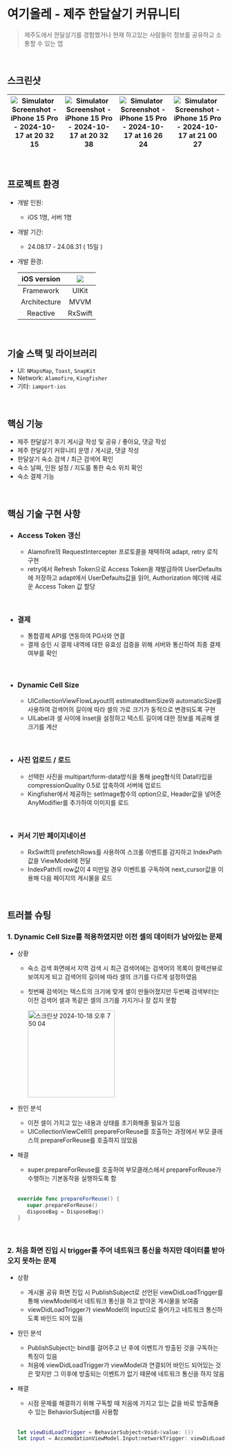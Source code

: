 # 여기올레 - 제주 한달살기 커뮤니티
> 제주도에서 한달살기를 경험했거나 현재 하고있는 사람들이 정보를 공유하고 소통할 수 있는 앱
<br/>

## 스크린샷

|![Simulator Screenshot - iPhone 15 Pro - 2024-10-17 at 20 32 15](https://github.com/user-attachments/assets/fcf48aab-4a52-44f0-aff7-77d244318eee)|![Simulator Screenshot - iPhone 15 Pro - 2024-10-17 at 20 32 38](https://github.com/user-attachments/assets/d4cd0c25-0f37-4efd-8a4d-09aaf10ad3c2)|![Simulator Screenshot - iPhone 15 Pro - 2024-10-17 at 16 26 24](https://github.com/user-attachments/assets/dd9b5180-1655-4a2a-be1c-5d9c1ec05a40)|![Simulator Screenshot - iPhone 15 Pro - 2024-10-17 at 21 00 27](https://github.com/user-attachments/assets/b24d9142-eedf-4470-86fb-70d8326eface)|
|--|--|--|--|

<br>

## 프로젝트 환경
- 개발 인원:
  - iOS 1명, 서버 1명
- 개발 기간:
  - 24.08.17 - 24.08.31 ( 15일 )
- 개발 환경:

    | iOS version | <img src="https://img.shields.io/badge/iOS-15.0+-black?logo=apple"/> |
    |:-:|:-:|
    | Framework | UIKit |
    | Architecture | MVVM |
    | Reactive | RxSwift |

<br/>

## 기술 스택 및 라이브러리
- UI: `NMapsMap`, `Toast`, `SnapKit`
- Network: `Alamofire`, `Kingfisher`
- 기타: `iamport-ios`

<br/>

## 핵심 기능

- 제주 한달살기 후기 게시글 작성 및 공유 / 좋아요, 댓글 작성
- 제주 한달살기 커뮤니티 운영 / 게시글, 댓글 작성 
- 한달살기 숙소 검색 / 최근 검색어 확인
- 숙소 날짜, 인원 설정 / 지도를 통한 숙소 위치 확인
- 숙소 결제 기능

<br/>
 
## 핵심 기술 구현 사항

- ### Access Token 갱신
  - Alamofire의 RequestIntercepter 프로토콜을 채택하여 adapt, retry 로직 구현
  - retry에서 Refresh Token으로 Access Token을 재발급하여 UserDefaults에 저장하고 adapt에서 UserDefaults값을 읽어, Authorization 헤더에 새로운 Access Token 값 할당
 
<br>

- ### 결제
  - 통합결제 API를 연동하여 PG사와 연결
  - 결제 승인 시 결제 내역에 대한 유효성 검증을 위해 서버와 통신하여 최종 결제 여부를 확인

<br>

- ### Dynamic Cell Size
  - UICollectionViewFlowLayout의 estimatedItemSize와 automaticSize를 사용하여 검색어의 길이에 따라 셀의 가로 크기가 동적으로 변경되도록 구현
  - UILabel과 셀 사이에 Inset을 설정하고 텍스트 길이에 대한 정보를 제공해 셀 크기를 계산

<br>

- ### 사진 업로드 / 로드
  - 선택한 사진을 multipart/form-data방식을 통해 jpeg형식의 Data타입을 compressionQuality 0.5로 압축하여 서버에 업로드
  - Kingfisher에서 제공하는 setImage함수의 option으로, Header값을 넣어준 AnyModifier를 추가하여 이미지를 로드

<br>

- ### 커서 기반 페이지네이션
  - RxSwift의 prefetchRows를 사용하여 스크롤 이벤트를 감지하고 IndexPath값을 ViewModel에 전달
  - IndexPath의 row값이 4 미만일 경우 이벤트를 구독하여 next_cursor값을 이용해 다음 페이지의 게시물을 로드

<br/>

## 트러블 슈팅
### 1. Dynamic Cell Size를 적용하였지만 이전 셀의 데이터가 남아있는 문제
- 상황
  - 숙소 검색 화면에서 지역 검색 시 최근 검색어에는 검색어의 목록이 컬렉션뷰로 보여지게 되고 검색어의 길이에 따라 셀의 크기를 다르게 설정하였음
  - 첫번째 검색어는 텍스트의 크기에 맞게 셀이 만들어졌지만 두번째 검색부터는 이전 검색어 셀과 똑같은 셀의 크기를 가지거나 잘 잡지 못함
   
      <img width="201" alt="스크린샷 2024-10-18 오후 7 50 04" src="https://github.com/user-attachments/assets/eb919ce7-4436-4e78-828e-92bb08db4163">
  
- 원인 분석
  - 이전 셀이 가지고 있는 내용과 상태를 초기화해줄 필요가 있음
  - UICollectionViewCell의 prepareForReuse를 호출하는 과정에서 부모 클래스의 prepareForReuse를 호출하지 않았음

- 해결
  - super.prepareForReuse를 호출하여 부모클래스에서 prepareForReuse가 수행하는 기본동작을 실행하도록 함
  <br>

     ```swift
     override func prepareForReuse() {
        super.prepareForReuse()
        disposeBag = DisposeBag()
     }
     ```
<br>

### 2. 처음 화면 진입 시 trigger를 주어 네트워크 통신을 하지만 데이터를 받아오지 못하는 문제
- 상황
  - 게시물 공유 화면 진입 시 PublishSubject로 선언된 viewDidLoadTrigger를 통해 viewModel에서 네트워크 통신을 하고 받아온 게시물을 보여줌
  - viewDidLoadTrigger가 viewModel의 Input으로 들어가고 네트워크 통신하도록 바인드 되어 있음
 
- 원인 분석
  - PublishSubject는 bind를 걸어주고 난 후에 이벤트가 방출된 것을 구독하는 특징이 있음
  - 처음에 viewDidLoadTrigger가 viewModel과 연결되어 바인드 되어있는 것은 맞지만 그 이후에 방출되는 이벤트가 없기 때문에 네트워크 통신을 하지 않음
 
- 해결 
  - 시점 문제를 해결하기 위해 구독할 때 처음에 가지고 있는 값을 바로 방출해줄 수 있는 BehaviorSubject를 사용함
  <br>
    
     ```swift
     let viewDidLoadTrigger = BehaviorSubject<Void>(value: ())
     let input = AccomodationViewModel.Input(networkTrigger: viewDidLoadTrigger)
     ```
    
    







